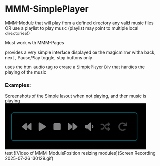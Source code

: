 # MMM-SimplePlayer

MMM-Module that will play from a defined directory any valid music files OR use a playlist to play music (playlist may point to multiple local directories!)

Must work with MMM-Pages

provides a very simple interface displayed on the magicmirror witha back, next , Pause/Play toggle, stop buttons only

uses the html audio tag to create a SimplePlayer Div that handles the playing of the music

### Examples:

Screenshots of the Simple layout when not playing, and then music is playing
![Example of MMM-ModulePosition resizing modules](Screenshot_simple.png?raw=true "Screenshot of simple Controls not playing")<BR>
test
![Video of MMM-ModulePosition resizing modules](Screen Recording 2025-07-26 130129.gif)
